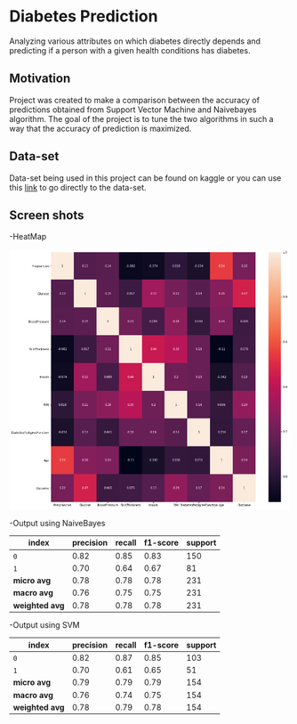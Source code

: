 # Diabetes Prediction
Analyzing various attributes on which diabetes directly depends and predicting if a person with a given health conditions has diabetes.

## Motivation
Project was created to make a comparison between the accuracy of predictions obtained from Support Vector Machine and Naivebayes algorithm. The goal of the project is to tune the two algorithms in such a way that the accuracy of prediction is maximized.

## Data-set
Data-set being used in this project can be found on kaggle or you can use this [link](https://www.kaggle.com/uciml/pima-indians-diabetes-database) to go directly to the data-set.

## Screen shots
-HeatMap

![alt text](https://github.com/Pandey0809/Data-Analysis-with-Machine-Learning/blob/myB/DiabetesDatabase-NaiveBayes-SVM-master/Images/Heatmap.png)

-Output using NaiveBayes<br />  

| index  | precision  | recall  | f1-score  | support  |  
| ---  | ---  | ---  | ---  | ---  |  
| `0`  | 0.82  | 0.85  | 0.83  | 150  |  
| `1`  | 0.70  | 0.64  | 0.67  | 81  |  
  | **micro avg** |      0.78  |    0.78  |    0.78 |      231 |
  | **macro avg**  |     0.76  |    0.75  |    0.75  |     231 |
| **weighted avg** |      0.78 |     0.78  |    0.78 |      231 |

-Output using SVM

| **index** | **precision** |   **recall** | **f1-score** |  **support** |
| --- | --- | --- | --- | ---|
| `0` |      0.82  |    0.87 |     0.85 |      103 |
| `1`   |    0.70    |  0.61 |     0.65     |   51 |
| **micro avg**    |   0.79   |   0.79  |    0.79    |   154 |
| **macro avg**     |  0.76   |   0.74  |    0.75   |    154 |
| **weighted avg** |      0.78   |   0.79  |    0.78  |     154 |

